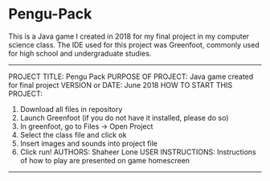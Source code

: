 # Pengu-Pack
This is a Java game I created in 2018 for my final project in my computer science class. The IDE used for this project was Greenfoot, commonly used for high school and undergraduate studies.

------------------------------------------------------------------------

PROJECT TITLE: Pengu Pack
PURPOSE OF PROJECT: Java game created for final project
VERSION or DATE: June 2018
HOW TO START THIS PROJECT: 
1. Download all files in repository
2. Launch Greenfoot (if you do not have it installed, please do so)
3. In greenfoot, go to Files -> Open Project 
4. Select the class file and click ok
5. Insert images and sounds into project file
6. Click run!
AUTHORS: Shaheer Lone
USER INSTRUCTIONS: Instructions of how to play are presented on game homescreen

------------------------------------------------------------------------
